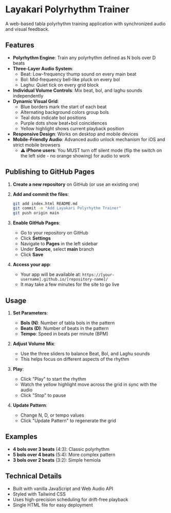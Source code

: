 # Layakari Polyrhythm Trainer

A web-based tabla polyrhythm training application with synchronized audio and visual feedback.

## Features

- **Polyrhythm Engine**: Train any polyrhythm defined as N bols over D beats
- **Three-Layer Audio System**:
  - Beat: Low-frequency thump sound on every main beat
  - Bol: Mid-frequency bell-like pluck on every bol
  - Laghu: Quiet tick on every grid block
- **Individual Volume Controls**: Mix beat, bol, and laghu sounds independently
- **Dynamic Visual Grid**:
  - Blue borders mark the start of each beat
  - Alternating background colors group bols
  - Teal dots indicate bol positions
  - Purple dots show beat+bol coincidences
  - Yellow highlight shows current playback position
- **Responsive Design**: Works on desktop and mobile devices
- **Mobile-Friendly Audio**: Advanced audio unlock mechanism for iOS and strict mobile browsers
  - **⚠️ iPhone users**: You MUST turn off silent mode (flip the switch on the left side - no orange showing) for audio to work

## Publishing to GitHub Pages

1. **Create a new repository** on GitHub (or use an existing one)

2. **Add and commit the files**:
   ```bash
   git add index.html README.md
   git commit -m "Add Layakari Polyrhythm Trainer"
   git push origin main
   ```

3. **Enable GitHub Pages**:
   - Go to your repository on GitHub
   - Click **Settings**
   - Navigate to **Pages** in the left sidebar
   - Under **Source**, select **main** branch
   - Click **Save**

4. **Access your app**:
   - Your app will be available at: `https://[your-username].github.io/[repository-name]/`
   - It may take a few minutes for the site to go live

## Usage

1. **Set Parameters**:
   - **Bols (N)**: Number of tabla bols in the pattern
   - **Beats (D)**: Number of beats in the pattern
   - **Tempo**: Speed in beats per minute (BPM)

2. **Adjust Volume Mix**:
   - Use the three sliders to balance Beat, Bol, and Laghu sounds
   - This helps focus on different aspects of the rhythm

3. **Play**:
   - Click "Play" to start the rhythm
   - Watch the yellow highlight move across the grid in sync with the audio
   - Click "Stop" to pause

4. **Update Pattern**:
   - Change N, D, or tempo values
   - Click "Update Pattern" to regenerate the grid

## Examples

- **4 bols over 3 beats** (4:3): Classic polyrhythm
- **5 bols over 4 beats** (5:4): More complex pattern
- **3 bols over 2 beats** (3:2): Simple hemiola

## Technical Details

- Built with vanilla JavaScript and Web Audio API
- Styled with Tailwind CSS
- Uses high-precision scheduling for drift-free playback
- Single HTML file for easy deployment
